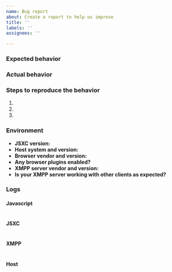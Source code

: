 ```yaml
---
name: Bug report
about: Create a report to help us improve
title: ''
labels: ''
assignees: ''

---
```


### Expected behavior

### Actual behavior

### Steps to reproduce the behavior
1.
2.
3.

### Environment
- **JSXC version:** 
- **Host system and version:** <!-- e.g. Nextcloud -->
- **Browser vendor and version:** 
- **Any browser plugins enabled?** 
- **XMPP server vendor and version:** 
- **Is your XMPP server working with other clients as expected?** 

### Logs
#### Javascript
<!-- Do you see any errors in your javascript console (ctrl+shift+I)? -->
```
```

#### JSXC
<!-- Which messages appear in your javascript console if you enable debugging? -->
<!-- How to enable debugging: https://github.com/jsxc/jsxc/wiki/Debugging -->
```
```

#### XMPP
<!-- Do you have any related entries in your XMPP server log? -->
```
```

#### Host
<!-- Do you have any related entries in your host system log? -->
```
```
